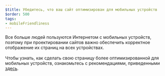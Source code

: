 ```yaml
---
$title: Убедитесь, что ваш сайт оптимизирован для мобильных устройств
$order: 500
tags:
- mobileFriendliness
---
```


Все больше людей пользуются Интернетом с мобильных устройств, поэтому при проектировании сайтов важно обеспечить корректное отображение их страниц на всех устройствах. <br><br>Чтобы узнать, как сделать свою страницу более оптимизированной для мобильных устройств, ознакомьтесь с рекомендациями, приведенными [здесь](https://developers.google.com/search/mobile-sites).
